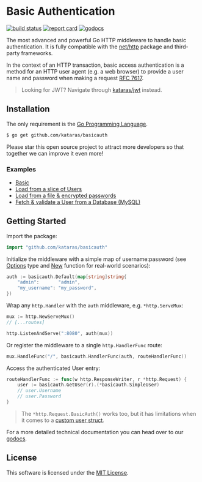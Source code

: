 # Basic Authentication

[![build status](https://img.shields.io/travis/com/kataras/basicauth/main.svg?style=for-the-badge&logo=travis)](https://travis-ci.com/github/kataras/basicauth) [![report card](https://img.shields.io/badge/report%20card-a%2B-ff3333.svg?style=for-the-badge)](https://goreportcard.com/report/github.com/kataras/basicauth) [![godocs](https://img.shields.io/badge/go-%20docs-488AC7.svg?style=for-the-badge)](https://pkg.go.dev/github.com/kataras/basicauth)

The most advanced and powerful Go HTTP middleware to handle basic authentication. It is fully compatible with the [net/http](https://golang.org/pkg/net/http/) package and third-party frameworks.

In the context of an HTTP transaction, basic access authentication is a method for an HTTP user agent (e.g. a web browser) to provide a user name and password when making a request [RFC 7617](https://tools.ietf.org/html/rfc7617).

> Looking for JWT? Navigate through [kataras/jwt](https://github.com/kataras/jwt) instead.

## Installation

The only requirement is the [Go Programming Language](https://golang.org/dl).

```sh
$ go get github.com/kataras/basicauth
```

Please star this open source project to attract more developers so that together we can improve it even more!

### Examples

- [Basic](_examples/basic/main.go)
- [Load from a slice of Users](_examples/users_list/main.go)
- [Load from a file & encrypted passwords](_examples/users_file_bcrypt)
- [Fetch & validate a User from a Database (MySQL)](_examples/database)

## Getting Started

Import the package:

```go
import "github.com/kataras/basicauth"
```

Initialize the middleware with a simple map of username:password (see [Options](https://pkg.go.dev/github.com/kataras/basicauth#Options) type and [New](https://pkg.go.dev/github.com/kataras/basicauth#New) function for real-world scenarios):

```go
auth := basicauth.Default(map[string]string{
	"admin":       "admin",
	"my_username": "my_password",
})
```

Wrap any `http.Handler` with the `auth` middleware, e.g. `*http.ServeMux`:

```go
mux := http.NewServeMux()
// [...routes]

http.ListenAndServe(":8080", auth(mux))
```

Or register the middleware to a single `http.HandlerFunc` route:

```go
mux.HandleFunc("/", basicauth.HandlerFunc(auth, routeHandlerFunc))
```

Access the authenticated User entry:

```go
routeHandlerFunc := func(w http.ResponseWriter, r *http.Request) {
	user := basicauth.GetUser(r).(*basicauth.SimpleUser)
	// user.Username
	// user.Password
}
```

> The `*http.Request.BasicAuth()` works too, but it has limitations when it comes to a [custom user struct](_examples/users_list/main.go).

For a more detailed technical documentation you can head over to our [godocs](https://pkg.go.dev/github.com/kataras/basicauth).

## License

This software is licensed under the [MIT License](LICENSE).
